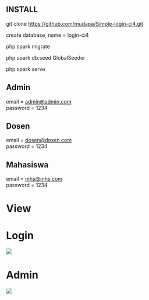 ## INSTALL

git clone https://github.com/mudapa/Simple-login-ci4.git

create database, name = login-ci4

php spark migrate

php spark db:seed GlobalSeeder

php spark serve


## Admin
email = admin@admin.com <br>
password = 1234

## Dosen
email = dosen@dosen.com <br>
password = 1234

## Mahasiswa
email = mhs@mhs.com <br>
password = 1234

# View
<h1>Login</h1>

<img src="https://github.com/mudapa/Simple-login-ci4/blob/master/public/img/Simple.png">
<h1>Admin</h1>

<img src="https://github.com/mudapa/Simple-login-ci4/blob/master/public/img/admin.png">
